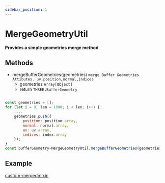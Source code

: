 ```yaml
---
sidebar_position: 1
---
```


# MergeGeometryUtil

**Provides a simple geometries merge method** 


## Methods
* mergeBufferGeometries(geometries) `merge Buffer Geometries Attibutes. uv,position,normal,indices`
  * geometries `Array[Object]`
  * return  `THREE.BufferGeometry`
```js

const geometries = [];
for (let i = 0, len = 1000; i < len; i++) {
    ....
    geometries.push({
        position: position.array,
        normal: normal.array,
        uv: uv.array,
        indices: index.array
    });
}
const bufferGeometry=MergeGeometryUtil.mergeBufferGeometries(geometries);

```

## Example
[custom-mergedmixin](https://maptalks.org/maptalks.three/demo/custom-mergedmixin.html)
